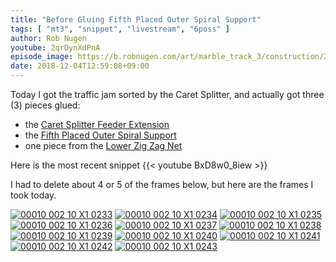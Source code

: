 ```yaml
---
title: "Before Gluing Fifth Placed Outer Spiral Support"
tags: [ "mt3", "snippet", "livestream", "6poss" ]
author: Rob Nugen
youtube: 2qrDynXdPnA
episode_image: https://b.robnugen.com/art/marble_track_3/construction/2018/2018_dec_04_after_gluing_6poss.jpg
date: 2018-12-04T12:59:08+09:00
---
```


Today I got the traffic jam sorted by the Caret Splitter, and actually
got three (3) pieces glued:

* the [Caret Splitter Feeder Extension](/parts/caret_splitter_feeder_extension/)
* the [Fifth Placed Outer Spiral Support](/parts/005p_fifth_placed_outer_spiral_support/)
* one piece from the [Lower Zig Zag Net](/parts/lower_zig_zag_net/)

Here is the most recent snippet {{< youtube BxD8w0_8iew >}}

I had to delete about 4 or 5 of the frames below, but here are the
frames I took today.

[![00010 002 10 X1 0233](//b.robnugen.com/art/marble_track_3/frames/2018/thumbs/00010_002_10_X1_0233.jpg)](//b.robnugen.com/art/marble_track_3/frames/2018/00010_002_10_X1_0233.jpg)
[![00010 002 10 X1 0234](//b.robnugen.com/art/marble_track_3/frames/2018/thumbs/00010_002_10_X1_0234.jpg)](//b.robnugen.com/art/marble_track_3/frames/2018/00010_002_10_X1_0234.jpg)
[![00010 002 10 X1 0235](//b.robnugen.com/art/marble_track_3/frames/2018/thumbs/00010_002_10_X1_0235.jpg)](//b.robnugen.com/art/marble_track_3/frames/2018/00010_002_10_X1_0235.jpg)
[![00010 002 10 X1 0236](//b.robnugen.com/art/marble_track_3/frames/2018/thumbs/00010_002_10_X1_0236.jpg)](//b.robnugen.com/art/marble_track_3/frames/2018/00010_002_10_X1_0236.jpg)
[![00010 002 10 X1 0237](//b.robnugen.com/art/marble_track_3/frames/2018/thumbs/00010_002_10_X1_0237.jpg)](//b.robnugen.com/art/marble_track_3/frames/2018/00010_002_10_X1_0237.jpg)
[![00010 002 10 X1 0238](//b.robnugen.com/art/marble_track_3/frames/2018/thumbs/00010_002_10_X1_0238.jpg)](//b.robnugen.com/art/marble_track_3/frames/2018/00010_002_10_X1_0238.jpg)
[![00010 002 10 X1 0239](//b.robnugen.com/art/marble_track_3/frames/2018/thumbs/00010_002_10_X1_0239.jpg)](//b.robnugen.com/art/marble_track_3/frames/2018/00010_002_10_X1_0239.jpg)
[![00010 002 10 X1 0240](//b.robnugen.com/art/marble_track_3/frames/2018/thumbs/00010_002_10_X1_0240.jpg)](//b.robnugen.com/art/marble_track_3/frames/2018/00010_002_10_X1_0240.jpg)
[![00010 002 10 X1 0241](//b.robnugen.com/art/marble_track_3/frames/2018/thumbs/00010_002_10_X1_0241.jpg)](//b.robnugen.com/art/marble_track_3/frames/2018/00010_002_10_X1_0241.jpg)
[![00010 002 10 X1 0242](//b.robnugen.com/art/marble_track_3/frames/2018/thumbs/00010_002_10_X1_0242.jpg)](//b.robnugen.com/art/marble_track_3/frames/2018/00010_002_10_X1_0242.jpg)
[![00010 002 10 X1 0243](//b.robnugen.com/art/marble_track_3/frames/2018/thumbs/00010_002_10_X1_0243.jpg)](//b.robnugen.com/art/marble_track_3/frames/2018/00010_002_10_X1_0243.jpg)
